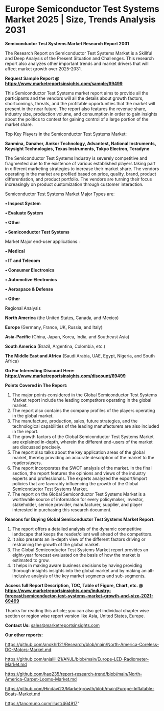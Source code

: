 # Europe Semiconductor Test Systems Market 2025 | Size, Trends Analysis 2031

<strong>Semiconductor Test Systems Market Research Report 2031</strong>

The Research Report on Semiconductor Test Systems Market is a Skillful and Deep Analysis of the Present Situation and Challenges. This research report also analyzes other important trends and market drivers that will affect market growth over 2025-2031.

<strong>Request Sample Report @ <a href=https://www.marketreportsinsights.com/sample/69499>https://www.marketreportsinsights.com/sample/69499</a></strong>

This Semiconductor Test Systems market report aims to provide all the participants and the vendors will all the details about growth factors, shortcomings, threats, and the profitable opportunities that the market will present in the near future. The report also features the revenue share, industry size, production volume, and consumption in order to gain insights about the politics to contest for gaining control of a large portion of the market share.

Top Key Players in the Semiconductor Test Systems Market:

<strong>Sanmina, Danaher, Amkor Technology, Advantest, National Instruments, Keysight Technologies, Texas Instruments, Tokyo Electron, Teradyne</strong>

The Semiconductor Test Systems Industry is severely competitive and fragmented due to the existence of various established players taking part in different marketing strategies to increase their market share. The vendors operating in the market are profiled based on price, quality, brand, product differentiation, and product portfolio. The vendors are turning their focus increasingly on product customization through customer interaction.

Semiconductor Test Systems Market Major Types are:

<strong>• Inspect System

• Evaluate System

• Other

• Semiconductor Test Systems</strong>

Market Major end-user applications :

<strong>• Medical

• IT and Telecom

• Consumer Electronics

• Automotive Electronics

• Aerospace & Defense

• Other</strong>

Regional Analysis

</u><strong><b>North America</b></strong> (the United States, Canada, and Mexico)

<strong><b>Europe </b></strong>(Germany, France, UK, Russia, and Italy)

<strong><b>Asia-Pacific</b></strong> (China, Japan, Korea, India, and Southeast Asia)

<strong><b>South America</b></strong> (Brazil, Argentina, Colombia, etc.)

<strong><b>The Middle East and Africa</b></strong> (Saudi Arabia, UAE, Egypt, Nigeria, and South Africa)

<strong>Go For Interesting Discount Here: <a href=https://www.marketreportsinsights.com/discount/69499>https://www.marketreportsinsights.com/discount/69499</a></strong>

<strong>Points Covered in The Report:</strong>
<ol>
  <li>The major points considered in the Global Semiconductor Test Systems Market report include the leading competitors operating in the global market.</li>
  <li>The report also contains the company profiles of the players operating in the global market.</li>
  <li>The manufacture, production, sales, future strategies, and the technological capabilities of the leading manufacturers are also included in the report.</li>
  <li>The growth factors of the Global Semiconductor Test Systems Market are explained in-depth, wherein the different end-users of the market are discussed precisely.</li>
  <li>The report also talks about the key application areas of the global market, thereby providing an accurate description of the market to the readers/users.</li>
  <li>The report incorporates the SWOT analysis of the market. In the final section, the report features the opinions and views of the industry experts and professionals. The experts analyzed the export/import policies that are favorably influencing the growth of the Global Semiconductor Test Systems Market.</li>
  <li>The report on the Global Semiconductor Test Systems Market is a worthwhile source of information for every policymaker, investor, stakeholder, service provider, manufacturer, supplier, and player interested in purchasing this research document.</li>
</ol>
<strong>Reasons for Buying Global Semiconductor Test Systems Market Report:</strong>

<ol>
  <li>The report offers a detailed analysis of the dynamic competitive landscape that keeps the reader/client well ahead of the competitors.</li>
  <li>It also presents an in-depth view of the different factors driving or restraining the growth of the global market.</li>
  <li>The Global Semiconductor Test Systems Market report provides an eight-year forecast evaluated on the basis of how the market is estimated to grow.</li>
  <li>It helps in making aware business decisions by having providing thorough insights insights into the global market and by making an all-inclusive analysis of the key market segments and sub-segments.</li>
</ol>
<strong>Access full Report Description, TOC, Table of Figure, Chart, etc. @ <a href=https://www.marketreportsinsights.com/industry-forecast/semiconductor-test-systems-market-growth-and-size-2021-69499>https://www.marketreportsinsights.com/industry-forecast/semiconductor-test-systems-market-growth-and-size-2021-69499</a></strong>


Thanks for reading this article; you can also get individual chapter wise section or region wise report version like Asia, United States, Europe.

<strong>Contact Us:</strong>
sales@marketreportsinsights.com

<strong>Our other reports:</strong>

<a href=https://github.com/anokhi121/Research/blob/main/North-America-Coreless-DC-Motors-Market.md>https://github.com/anokhi121/Research/blob/main/North-America-Coreless-DC-Motors-Market.md</a>

<a href=https://github.com/anjaliiii21/ANJL/blob/main/Europe-LED-Radiometer-Market.md>https://github.com/anjaliiii21/ANJL/blob/main/Europe-LED-Radiometer-Market.md</a>

<a href=https://github.com/haq235/report-research-trend/blob/main/North-America-Carpet-Looms-Market.md>https://github.com/haq235/report-research-trend/blob/main/North-America-Carpet-Looms-Market.md</a>

<a href=https://github.com/Hindavi23/Marketgrowth/blob/main/Europe-Inflatable-Boats-Market.md>https://github.com/Hindavi23/Marketgrowth/blob/main/Europe-Inflatable-Boats-Market.md</a>

<a href=https://tanomuno.com/illust/464917>https://tanomuno.com/illust/464917</a>"
